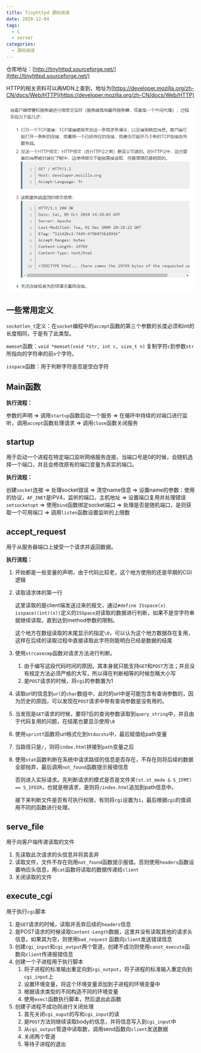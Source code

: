 ```yaml
---
title: Tinyhttpd 源码阅读
date: 2020-12-04
tags:
  - C
  - server
categories:
  - 源码阅读
---
```


仓库地址：[http://tinyhttpd.sourceforge.net/](http://tinyhttpd.sourceforge.net/)

HTTP的相关资料可以再MDN上查到，地址为[https://developer.mozilla.org/zh-CN/docs/Web/HTTP](https://developer.mozilla.org/zh-CN/docs/Web/HTTP)

![TinyHttpD](/images/202012/http-request.png)

## 一些常用定义

`socketlen_t`定义：在`socket`编程中的`accept`函数的第三个参数的长度必须和int的长度相同，于是有了此类型。

`memset`函数：`void *memset(void *str, int c, size_t n)` 复制字符`c`到参数`str`所指向的字符串的前`n`个字符。

`isspace`函数：用于判断字符是否是空白字符

## Main函数

**执行流程：**

参数的声明 ⇒ 调用`startup`函数启动一个服务 ⇒ 在循环中持续的对端口进行监听，调用`accept`函数处理请求 ⇒ 调用`close`函数关闭服务

## startup

用于启动一个进程在特定端口监听网络服务连接，当端口号是0的时候，会随机选择一个端口，并且会修改原有的端口变量为真实的端口。

**执行流程：** 

创建`socket`连接 ⇒ 处理socket错误 ⇒ 清空name信息 ⇒ 设置name的参数：使用的协议，`AF_INET`是IPV4，监听的端口，主机地址 ⇒ 设置端口复用并处理错误`setsocketopt` ⇒ 使用`bind`函数绑定socket端口 ⇒ 处理是否是随机端口，是则获取一个可用端口 ⇒ 调用`listen`函数设置监听的上限数

## accept_request

用于从服务器端口上接受一个请求并返回数据。

**执行流程：**

1. 开始都是一些变量的声明，由于代码比较老，这个地方使用的还是早期的CGI逻辑
2. 读取请求体的第一行

    这里读取的是client端发送过来的报文，通过`#define ISspace(x) isspace((int)(x))`定义的`ISSpace`对读取的数据进行判断，如果不是空字符串就继续读取，直到达到method参数的限制。

    这个地方在数组读取的末尾显示的指定`\0`，可以认为这个地方数据存在复用，这样在后续的读取过程中直接读取此字符则能明白已经是数据的结尾

3. 使用`strcasecmp`函数对请求方法进行判断。
    1. 由于编写这段代码时间的原因，其本身就只能支持`GET`和`POST`方法；并且没有规定方法必须严格的大写，所以得在判断相等的时候忽略大小写
    2. 是`POST`请求的时候，将`cgi`的参数置为1
4. 读取url的信息到`url`的`char`数组中，此时的url中是可能包含有查询参数的，因为历史的原因，可以发现在`POST`请求中带有查询参数是没有用的。
5. 当发现是`GET`请求的时候，要将?后的查询参数读取到`query_string`中，并且由于代码复用的问题，在结尾也要显示使用`\0`
6. 使用`sprintf`函数将url格式化到`htdocs%s`中，最后赋值给path变量
7. 当路径只是`/`，则将`index.html`拼接到`path`变量之后
8. 使用`stat`函数判断在系统中请求路径的信息是否存在，不存在则将后续的数据全部抛弃，最后调用`not_found`函数提示报错信息

    否则进入实际请求。先判断请求的模式是否是文件夹`(st.st_mode & S_IFMT) == S_IFDIR`，也就是根请求，是则将`/index.html`追加到path信息中。

    接下来判断文件是否有可执行权限，有则将`cgi`设置为`1`，最后根据`cgi`的值调用不同的函数进行处理。

## serve_file

用于向客户端传递读取的文件

1. 先读取此次请求的头信息并将其丢弃
2. 读取文件，文件不存在则用`not_found`函数提示报错。否则使用`headers`函数设置响应头信息，用`cat`函数将读取的数据传递给`client`
3. 关闭读取的文件

## execute_cgi

用于执行`cgi`脚本

1. 是`GET`请求的时候，读取并丢弃后续的`headers`信息
2. 是POST请求的时候读取`Content-Length`数据，这里并没有读取其他的请求头信息，如果其为空，则使用`bad_request` 函数向`client`发送错误信息
3. 创建`cgi_input`和`cgi_output`两个管道，创建不成功则使用`canot_execute`函数向`client`传递报错信息
4.  创建一个子进程用于执行脚本
    1. 将子进程的标准输出重定向到`cgi_output`，将子进程的标准输入重定向到`cgi_input`上
    2. 设置环境变量，将这个环境变量添加到子进程的环境变量中
    3. 根据请求类型的不同构造不同的环境变量
    4. 使用`execl`函数执行脚本，然后退出此函数
5. 创建子进程不成功则进行关闭处理
    1. 首先关闭`cgi_ouput`的写和`cgi_input`的读
    2. 是`POST`方法则继续读取body的信息，并将信息写入到`cgi_input`中
    3. 从`cgi_output`管道中读取数，调用send函数向`client`发送数据
    4. 关闭两个管道
    5. 等待子进程的退出

